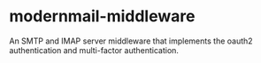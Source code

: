 # modernmail-middleware
An SMTP and IMAP server middleware that implements the oauth2 authentication and multi-factor authentication.
